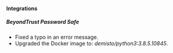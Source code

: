 
#### Integrations
##### BeyondTrust Password Safe
- Fixed a typo in an error message.
- Upgraded the Docker image to: *demisto/python3:3.8.5.10845*.
